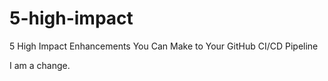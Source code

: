 # 5-high-impact
5 High Impact Enhancements You Can Make to Your GitHub CI/CD Pipeline

I am a change.
